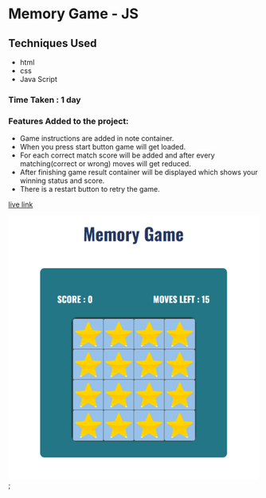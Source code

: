 # Memory Game - JS
## Techniques Used
- html
- css
- Java Script

### Time Taken : 1 day

### Features Added to the project:
- Game instructions are added in note container.
- When you press start button game will get loaded.
- For each correct match score will be added and after every matching(correct or wrong) moves will get reduced.
- After finishing game result container will be displayed which shows your winning status and score.
- There is a restart button to retry the game.

[live link](https://memorygame-app-js.netlify.app/)

![screen shot](./images/screen-shot.png);